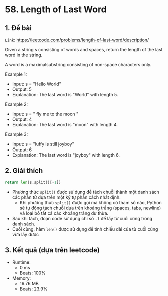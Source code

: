 # 58. Length of Last Word
## 1. Đề bài
`Link`: https://leetcode.com/problems/length-of-last-word/description/

Given a string s consisting of words and spaces, return the length of the last word in the string.

A word is a maximalsubstring consisting of non-space characters only.

Example 1: 
- Input: s = "Hello World"
- Output: 5
- Explanation: The last word is "World" with length 5. 

Example 2:
- Input: s = "   fly me   to   the moon  "
- Output: 4
- Explanation: The last word is "moon" with length 4.

Example 3:
- Input: s = "luffy is still joyboy"
- Output: 6
- Explanation: The last word is "joyboy" with length 6.
## 2. Giải thích 
```python
return len(s.split()[-1]) 
```
- Phương thức `split()` được sử dụng để tách chuỗi thành một danh sách các phần tử dựa trên một ký tự phân cách nhất định. 
    + Khi phương thức `split()` được gọi mà không có tham số nào, Python sẽ tự động tách chuỗi dựa trên khoảng trắng (spaces, tabs, newline) và loại bỏ tất cả các khoảng trắng dư thừa.
- Sau khi tách, đoạn code sử dụng chỉ số `-1` để lấy từ cuối cùng trong danh sách.
- Cuối cùng, hàm `len()` được sử dụng để tính chiều dài của từ cuối cùng vừa lấy được 
## 3. Kết quả (dựa trên leetcode)
- Runtime:
    + 0 ms
    + Beats: 100%
- Memory:
    + 16.76 MB
    + Beats: 23.9%
